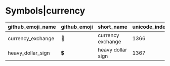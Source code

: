 # Symbols|currency

|github_emoji_name|github_emoji|short_name|unicode_index|
|---|---|---|---|
|currency_exchange|:currency_exchange:|currency exchange|1366|
|heavy_dollar_sign|:heavy_dollar_sign:|heavy dollar sign|1367|

